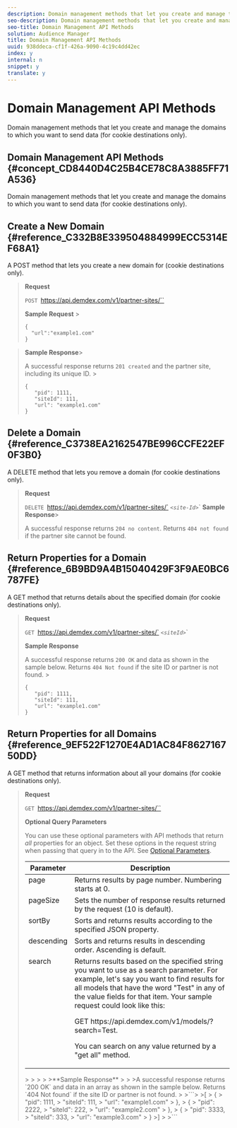 ```yaml
---
description: Domain management methods that let you create and manage the domains to which you want to send data (for cookie destinations only).
seo-description: Domain management methods that let you create and manage the domains to which you want to send data (for cookie destinations only).
seo-title: Domain Management API Methods
solution: Audience Manager
title: Domain Management API Methods
uuid: 938ddeca-cf1f-426a-9090-4c19c4dd42ec
index: y
internal: n
snippet: y
translate: y
---
```


# Domain Management API Methods

Domain management methods that let you create and manage the domains to which you want to send data (for cookie destinations only).

## Domain Management API Methods {#concept_CD8440D4C25B4CE78C8A3885FF71A536}

Domain management methods that let you create and manage the domains to which you want to send data (for cookie destinations only).




<!-- c_partner_site.xml -->

## Create a New Domain {#reference_C332B8E339504884999ECC5314EF68A1}

A 
<codeph>
  POST
</codeph> method that lets you create a new domain for (cookie destinations only).


>
>

><!-- r_post_new_partner_site.xml -->
>**Request** 
>
>
>`POST `https://api.demdex.com/v1/partner-sites/`` 
>
>
>**Sample Request** >
>```>
>{
>   "url":"example1.com"
>}
>```

>**Sample Response**>
>
>A successful response returns `201 created` and the partner site, including its unique ID. >
>```>
>{
>    "pid": 1111,
>    "siteId": 111,
>    "url": "example1.com"
>}
>```

## Delete a Domain {#reference_C3738EA2162547BE996CCFE22EF0F3B0}

A 
<codeph>
  DELETE
</codeph> method that lets you remove a domain (for cookie destinations only).


>
>

><!-- r_delete_partner_site.xml -->
>**Request** 
>
>
>`DELETE `https://api.demdex.com/v1/partner-sites/` *`<site-Id>`*` 
>**Sample Response**>
>
>A successful response returns `204 no content`. Returns `404 not found` if the partner site cannot be found. 

## Return Properties for a Domain {#reference_6B9BD9A4B15040429F3F9AE0BC6787FE}

A GET method that returns details about the specified domain (for cookie destinations only).


>
>

><!-- r_get_partner_site.xml -->
>**Request** 
>
>
>`GET `https://api.demdex.com/v1/partner-sites/` *`<siteId>`*` 
>
>
>**Sample Response** 
>
>
>A successful response returns `200 OK` and data as shown in the sample below. Returns `404 Not found` if the site ID or partner is not found. >
>```>
>{
>    "pid": 1111,
>    "siteId": 111,
>    "url": "example1.com"
>}
>```

## Return Properties for all Domains {#reference_9EF522F1270E4AD1AC84F862716750DD}

A 
<codeph>
  GET
</codeph> method that returns information about all your domains (for cookie destinations only).


>
>

><!-- r_get_partner_sites.xml -->
>**Request** 
>
>
>`GET `https://api.demdex.com/v1/partner-sites/`` 
>
>
>**Optional Query Parameters** 
>
>
>You can use these optional parameters with API methods that return *all* properties for an object. Set these options in the request string when passing that query in to the API. See [Optional Parameters](../../c_api/c_rest_api_main/aam-api-getting-started.md#concept_BB1E73AE736F4F54830E6CAF28089608). 
>
>
><table id="table_B05A8EE22C9A4C72B84A8479E1AB7D0A"> 
 <thead> 
  <tr> 
   <th colname="col1" class="entry"> Parameter </th> 
   <th colname="col2" class="entry"> Description </th> 
  </tr>
 </thead>
 <tbody> 
  <tr valign="top"> 
   <td colname="col1"><span class="codeph"> page</span> </td> 
   <td colname="col2"> Returns results by page number. Numbering starts at 0. </td> 
  </tr> 
  <tr valign="top"> 
   <td colname="col1"><span class="codeph"> pageSize</span> </td> 
   <td colname="col2"> Sets the number of response results returned by the request (10 is default). </td> 
  </tr> 
  <tr valign="top"> 
   <td colname="col1"><span class="codeph"> sortBy</span> </td> 
   <td colname="col2"> Sorts and returns results according to the specified JSON property. </td> 
  </tr> 
  <tr valign="top"> 
   <td colname="col1"><span class="codeph"> descending</span> </td> 
   <td colname="col2"> Sorts and returns results in descending order. Ascending is default. </td> 
  </tr> 
  <tr valign="top"> 
   <td colname="col1"><span class="codeph"> search</span> </td> 
   <td colname="col2">Returns results based on the specified string you want to use as a search parameter. For example, let's say you want to find results for all models that have the word "Test" in any of the value fields for that item. Your sample request could look like this: <p><span class="codeph"> GET https://api.demdex.com/v1/models/?search=Test</span>. </p> <p>You can search on any value returned by a "get all" method. </p> </td> 
  </tr> 
 </tbody> 
</table>>
>
>
>
>**Sample Response** 
>
>
>A successful response returns `200 OK` and data in an array as shown in the sample below. Returns `404 Not found` if the site ID or partner is not found. >
>```>
>[
>    {
>        "pid": 1111,
>        "siteId": 111,
>        "url": "example1.com"
>    },
>    {
>        "pid": 2222,
>        "siteId": 222,
>        "url": "example2.com"
>    },
>    {
>        "pid": 3333,
>        "siteId": 333,
>        "url": "example3.com"
>    }
>]
>
>```

